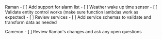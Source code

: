 Raman
    - [ ] Add support for alarm list
    - [ ] Weather wake up time sensor
    - [ ] Validate entity control works (make sure function lambdas work as expected)
    - [ ] Review services
    - [ ] Add service schemas to validate and transform data as needed


Cameron
    - [ ] Review Raman's changes and ask any open questions
